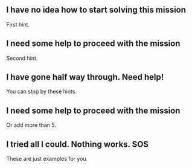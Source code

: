 ## I have no idea how to start solving this mission

First hint.

## I need some help to proceed with the mission

Second hint.

## I have gone half way through. Need help!

You can stop by these hints.

## I need some help to proceed with the mission

Or add more than 5.

## I tried all I could. Nothing works. SOS

These are just examples for you.
